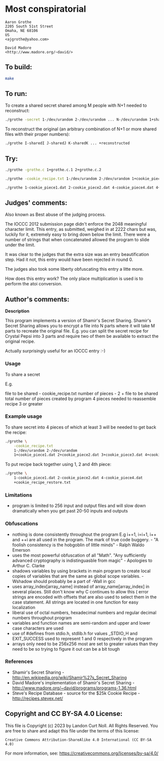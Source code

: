 # Most conspiratorial

    Aaron Grothe  
    2205 South 51st Street  
    Omaha, NE 68106  
    US  
    <ajgrothe@yahoo.com>  

    David Madore  
    <http://www.madore.org/~david/>  

## To build:

```sh
make
```

## To run:

To create a shared secret shared among M people with N+1 needed to reconstruct:

```sh
./grothe -secret 1-/dev/urandom 2-/dev/urandom ... N-/dev/urandom 1+shared1 2+shared2 ... M+sharedM
```

To reconstruct the original (an arbitrary combination of N+1 or
more shared files with their proper numbers):

```sh
./grothe I-sharedI J-sharedJ K-sharedK ... +reconstructed
```

## Try:

```sh
./grothe -grothe.c 1+grothe.c.1 2+grothe.c.2

./grothe -cookie_recipe.txt 1-/dev/urandom 2-/dev/urandom 1+cookie_piece1.dat 2+cookie_piece2.dat 3+cookie_piece3.dat 4+cookie_piece4.dat

./grothe 1-cookie_piece1.dat 2-cookie_piece2.dat 4-cookie_piece4.dat 4+cookie_recipe_restore.txt
```

## Judges' comments:

Also known as Best abuse of the judging process.

The IOCCC 2012 submission page didn't enforce the 2048 meaningful
character limit.  This entry, as submitted, weighed in at 2222 chars
but was, luckily for it, extremely easy to bring down below the
limit.  There were a number of strings that when concatenated allowed
the program to slide under the limit.

It was clear to the judges that the extra size was an entry
beautification step.  Had it not, this entry would have been
rejected in round 0.

The judges also took some liberty obfuscating this entry a litte more.

How does this entry work? The only place multiplication is used is
to perform the atoi conversion.

## Author's comments:

**Description**

This program implements a version of Shamir's Secret Sharing.  Shamir's Secret
Sharing allows you to encrypt a file into N parts where it will take M parts to
recreate the original file.  E.g. you can split the secret recipe for Crystal Pepsi
into 3 parts and require two of them be available to extract the original recipe.

Actually surprisingly useful for an IOCCC entry :-)

### Usage

To share a secret

E.g.

file to be shared - cookie\_recipe.txt
number of pieces - 2 + file to be shared
total number of pieces created by program 4
pieces needed to reassemble recipe 3 or greater

### Example usage

To share secret into 4 pieces of which at least 3 will be needed to get back the recipe:

```sh
./grothe \
    -cookie_recipe.txt 
    1-/dev/urandom 2-/dev/urandom 
    1+cookie_piece1.dat 2+cookie_piece2.dat 3+cookie_piece3.dat 4+cookie_piece4.dat
```

To put recipe back together using 1, 2 and 4th piece:

```sh
./grothe \
    1-cookie_piece1.dat 2-cookie_piece2.dat 4-cookie_piece4.dat
    +cookie_recipe_restore.txt
```

### Limitations

* program is limited to 256 input and output files and will slow down dramatically when you get past 20-50 inputs and outputs

### Obfuscations

* nothing is done consistently throughout the program E.g i+=1, i=i+1, i++ and ++i are all used in the program.  The mark of true code buggery. - "A foolish consistency is the hobgoblin of little minds" - Ralph Waldo Emerson
* uses the most powerful obfuscation of all "Math".  "Any sufficiently advanced cryptography is indistinguasble from magic" - Apologies to Arthur C. Clarke
* shadows variables by using brackets in main program to create local copies of variables that are the same as global scope variables.  -Wshadow should probably be a part of -Wall in gcc
* uses array\_index[array\_name] instead of array\_name[array\_index] in several places.  Still don't know why C continues to allow this
( error strings are encoded with offsets that are also used to select them in the case statement.  All strings are located in one function for easy localization
* liberal use of octal numbers, hexadecimal numbers and regular decimal numbers throughout program
* variables and function names are semi-random and upper and lower case characters are used
* use of #defines from stdio.h, stdlib.h for values \_STDIO\_H and EXIT\_SUCCESS used to represent 1 and 0 respectively in the program
* arrays only need to be 256x256 most are set to greater values than they need to be so trying to figure it out can be a bit tough

### References

* Shamir's Secret Sharing - <a href="http://en.wikipedia.org/wiki/Shamir%27s_Secret_Sharing">http://en.wikipedia.org/wiki/Shamir%27s_Secret_Sharing</a>
* David Madore's implementation of Shamir's Secret Sharing - <a href="http://www.madore.org/~david/programs/programs-1.36.html">http://www.madore.org/~david/programs/programs-1.36.html</a>
* Steve's Recipe Database - source for the $25k Cookie Recipe - <a href="http://recipes.stevex.net/">http://recipes.stevex.net/</a>

## Copyright and CC BY-SA 4.0 License:

This file is Copyright (c) 2023 by Landon Curt Noll.  All Rights Reserved.
You are free to share and adapt this file under the terms of this license:

    Creative Commons Attribution-ShareAlike 4.0 International (CC BY-SA 4.0)

For more information, see: https://creativecommons.org/licenses/by-sa/4.0/
